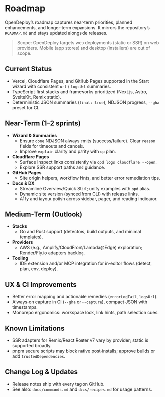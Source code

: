 # Roadmap

OpenDeploy’s roadmap captures near‑term priorities, planned enhancements, and longer‑term expansions. It mirrors the repository’s `ROADMAP.md` and stays updated alongside releases.

> Scope: OpenDeploy targets web deployments (static or SSR) on web providers. Mobile (app stores) and desktop (installers) are out of scope.

## Current Status

- Vercel, Cloudflare Pages, and GitHub Pages supported in the Start wizard with consistent `url` / `logsUrl` summaries.
- TypeScript‑first stacks and frameworks prioritized (Next.js, Astro, SvelteKit, Remix static).
- Deterministic JSON summaries (`final: true`), NDJSON progress, `--gha` preset for CI.

## Near‑Term (1–2 sprints)

- __Wizard & Summaries__
  - Ensure `done` NDJSON always emits (success/failure). Clear `reason` fields for timeouts and cancels.
  - Improve `explain` clarity and parity with `up` plan.
- __Cloudflare Pages__
  - Surface Inspect links consistently via `opd logs cloudflare --open`.
  - Explore SSR support paths and guidance.
- __GitHub Pages__
  - Site origin helpers, workflow hints, and better error remediation tips.
- __Docs & DX__
  - Streamline Overview/Quick Start; unify examples with `opd` alias.
  - Dynamic site version (synced from CLI) with release links.
  - A11y and layout polish across sidebar, pager, and reading indicator.

## Medium‑Term (Outlook)

- __Stacks__
  - Go and Rust support (detectors, build outputs, and minimal templates).
- __Providers__
  - AWS (e.g., Amplify/CloudFront/Lambda@Edge) exploration; Render/Fly.io adapters backlog.
- __Tooling__
  - IDE extension and/or MCP integration for in‑editor flows (detect, plan, env, deploy).

## UX & CI Improvements

- Better error mapping and actionable remedies (`errorLogTail`, `logsUrl`).
- Always‑on capture in CI (`--gha` or `--capture`), compact JSON with timestamps.
- Monorepo ergonomics: workspace lock, link hints, path selection cues.

## Known Limitations

- SSR adapters for Remix/React Router v7 vary by provider; static is supported broadly.
- pnpm secure scripts may block native post‑installs; approve builds or add `trustedDependencies`.

## Change Log & Updates

- Release notes ship with every tag on GitHub.
- See also: `docs/commands.md` and `docs/recipes.md` for usage patterns.
